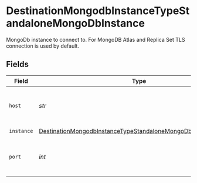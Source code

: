 # DestinationMongodbInstanceTypeStandaloneMongoDbInstance

MongoDb instance to connect to. For MongoDB Atlas and Replica Set TLS connection is used by default.


## Fields

| Field                                                                                                                                                     | Type                                                                                                                                                      | Required                                                                                                                                                  | Description                                                                                                                                               | Example                                                                                                                                                   |
| --------------------------------------------------------------------------------------------------------------------------------------------------------- | --------------------------------------------------------------------------------------------------------------------------------------------------------- | --------------------------------------------------------------------------------------------------------------------------------------------------------- | --------------------------------------------------------------------------------------------------------------------------------------------------------- | --------------------------------------------------------------------------------------------------------------------------------------------------------- |
| `host`                                                                                                                                                    | *str*                                                                                                                                                     | :heavy_check_mark:                                                                                                                                        | The Host of a Mongo database to be replicated.                                                                                                            |                                                                                                                                                           |
| `instance`                                                                                                                                                | [DestinationMongodbInstanceTypeStandaloneMongoDbInstanceInstance](../../models/shared/destinationmongodbinstancetypestandalonemongodbinstanceinstance.md) | :heavy_check_mark:                                                                                                                                        | N/A                                                                                                                                                       |                                                                                                                                                           |
| `port`                                                                                                                                                    | *int*                                                                                                                                                     | :heavy_check_mark:                                                                                                                                        | The Port of a Mongo database to be replicated.                                                                                                            | 27017                                                                                                                                                     |